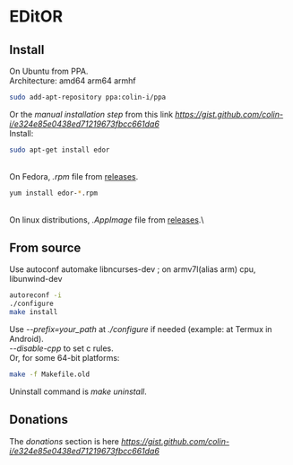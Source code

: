 # EDitOR

## Install
On Ubuntu from PPA.\
Architecture: amd64 arm64 armhf
```sh
sudo add-apt-repository ppa:colin-i/ppa
```
Or the *manual installation step* from this link *https://gist.github.com/colin-i/e324e85e0438ed71219673fbcc661da6* \
Install:
```sh
sudo apt-get install edor
```
\
On Fedora, <i>.rpm</i> file from [releases](https://github.com/colin-i/edor/releases).
```sh
yum install edor-*.rpm
```
\
On linux distributions, <i>.AppImage</i> file from [releases](https://github.com/colin-i/edor/releases).\

## From source
Use autoconf automake libncurses-dev ; on armv7l(alias arm) cpu, libunwind-dev
```sh
autoreconf -i
./configure
make install
```
Use *\-\-prefix=your_path* at *./configure* if needed (example: at Termux in Android).\
*\-\-disable\-cpp* to set c rules.\
Or, for some 64-bit platforms:
```sh
make -f Makefile.old
```
Uninstall command is *make uninstall*.

## Donations
The *donations* section is here
*https://gist.github.com/colin-i/e324e85e0438ed71219673fbcc661da6*

